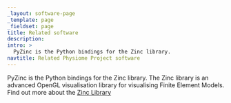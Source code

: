 ```yaml
---
_layout: software-page
_template: page
_fieldset: page
title: Related software
description:
intro: >
  PyZinc is the Python bindings for the Zinc library.
navtitle: Related Physiome Project software
---
```

PyZinc is the Python bindings for the Zinc library. The Zinc library is an advanced OpenGL visualisation library for visualising Finite Element Models. Find out more about the [Zinc Library](/software/zinclibrary/ "ZInc library: provides advanced 3D visualisation for complex models")